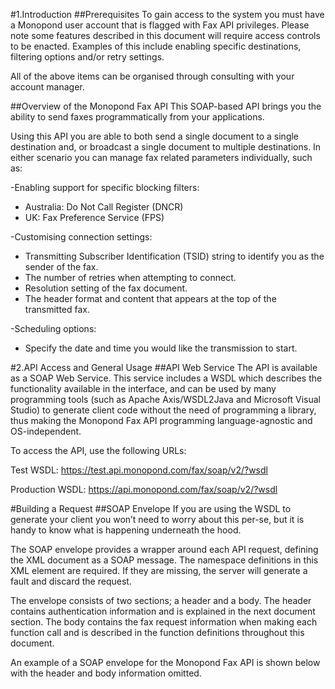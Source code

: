 #1.Introduction
##Prerequisites
To gain access to the system you must have a Monopond user account that is flagged with Fax API privileges. 
Please note some features described in this document will require access controls to be enacted. Examples of this include enabling specific destinations, filtering options and/or retry settings.

All of the above items can be organised through consulting with your account manager.

##Overview of the Monopond Fax API
This SOAP-based API brings you the ability to send faxes programmatically from your applications.

Using this API you are able to both send a single document to a single destination and, or broadcast a single document to multiple destinations. In either scenario you can manage fax related parameters individually, such as:

-Enabling support for specific blocking filters:

+ Australia: Do Not Call Register (DNCR)
+ UK: Fax Preference Service (FPS)

-Customising connection settings:

+ Transmitting Subscriber Identification (TSID) string to identify you as the sender of the fax.
+ The number of retries when attempting to connect.
+ Resolution setting of the fax document.
+ The header format and content that appears at the top of the transmitted fax.

-Scheduling options:

+ Specify the date and time you would like the transmission to start.

#2.API Access and General Usage
##API Web Service
The API is available as a SOAP Web Service. This service includes a WSDL which describes the functionality available in the interface, and can be used by many programming tools (such as Apache Axis/WSDL2Java and Microsoft Visual Studio) to generate client code without the need of programming a library, thus making the Monopond Fax API programming language-agnostic and OS-independent.

To access the API, use the following URLs:

Test WSDL: https://test.api.monopond.com/fax/soap/v2/?wsdl

Production WSDL: https://api.monopond.com/fax/soap/v2/?wsdl

#Building a Request
##SOAP Envelope 
If you are using the WSDL to generate your client you won’t need to worry about this per-se, but it is handy to know what is happening underneath the hood.

The SOAP envelope provides a wrapper around each API request, defining the XML document as a SOAP message. The namespace definitions in this XML element are required. If they are missing, the server will generate a fault and discard the request.

The envelope consists of two sections; a header and a body. The header contains authentication information and is explained in the next document section. The body contains the fax request information when making each function call and is described in the function definitions throughout this document.

An example of a SOAP envelope for the Monopond Fax API is shown below with the header and body information omitted.

